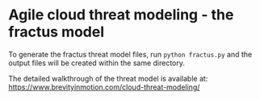 # Agile cloud threat modeling - the fractus model

To generate the fractus threat model files, run `python fractus.py` and the output files will be created within the same directory.

The detailed walkthrough of the threat model is available at: https://www.brevityinmotion.com/cloud-threat-modeling/
